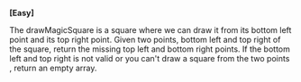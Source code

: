 __[Easy]__

The drawMagicSquare is a square where we can draw it from its bottom left point and its top right point. Given two points, bottom left and top right of the square, 
return the missing top left and bottom right points. If the bottom left and top right is not valid or you can't draw a square from the two points , return an empty array.
